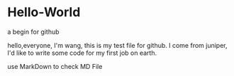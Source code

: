 # Hello-World
a begin for github

hello,everyone,
I'm wang, this is my test file for github.
I come from juniper, I'd like to write some code for my first job on earth.

use MarkDown to check MD File
